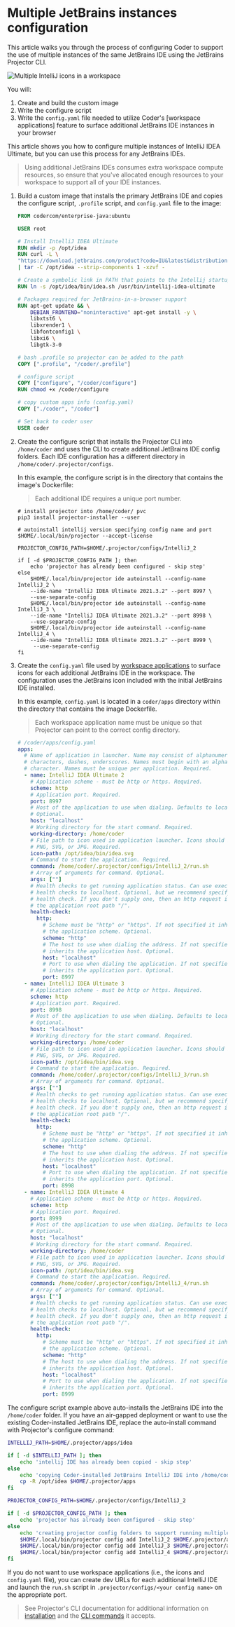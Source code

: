 # Multiple JetBrains instances configuration

This article walks you through the process of configuring Coder to support the
use of multiple instances of the same JetBrains IDE using the JetBrains
Projector CLI.

![Multiple IntelliJ icons in a
workspace](../../assets/workspaces/multi-intellij-icons-smaller.png)

You will:

1. Create and build the custom image
1. Write the configure script
1. Write the `config.yaml` file needed to utilize Coder's [workspace
   applications] feature to surface additional JetBrains IDE instances in your
   browser

This article shows you how to configure multiple instances of IntelliJ IDEA
Ultimate, but you can use this process for any JetBrains IDEs.

> Using additional JetBrains IDEs consumes extra workspace compute resources, so
> ensure that you've allocated enough resources to your workspace to support all
> of your IDE instances.

1. Build a custom image that installs the primary JetBrains IDE and copies the
   configure script, `.profile` script, and `config.yaml` file to the image:

   ```Dockerfile
   FROM codercom/enterprise-java:ubuntu

   USER root

   # Install IntelliJ IDEA Ultimate
   RUN mkdir -p /opt/idea
   RUN curl -L \
   "https://download.jetbrains.com/product?code=IU&latest&distribution=linux" \
   | tar -C /opt/idea --strip-components 1 -xzvf -

   # Create a symbolic link in PATH that points to the Intellij startup script.
   RUN ln -s /opt/idea/bin/idea.sh /usr/bin/intellij-idea-ultimate

   # Packages required for JetBrains-in-a-browser support
   RUN apt-get update && \
       DEBIAN_FRONTEND="noninteractive" apt-get install -y \
       libxtst6 \
       libxrender1 \
       libfontconfig1 \
       libxi6 \
       libgtk-3-0

   # bash .profile so projector can be added to the path
   COPY [".profile", "/coder/.profile"]

   # configure script
   COPY ["configure", "/coder/configure"]
   RUN chmod +x /coder/configure

   # copy custom apps info (config.yaml)
   COPY ["./coder", "/coder"]

   # Set back to coder user
   USER coder
   ```

1. Create the configure script that installs the Projector CLI into
   `/home/coder` and uses the CLI to create additional JetBrains IDE config
   folders. Each IDE configuration has a different directory in
   `/home/coder/.projector/configs`.

   In this example, the configure script is in the directory that contains the
   image's Dockerfile:

   > Each additional IDE requires a unique port number.

   ```console
   # install projector into /home/coder/ pvc
   pip3 install projector-installer --user

   # autoinstall intellij version specifying config name and port
   $HOME/.local/bin/projector --accept-license

   PROJECTOR_CONFIG_PATH=$HOME/.projector/configs/IntelliJ_2

   if [ -d $PROJECTOR_CONFIG_PATH ]; then
       echo 'projector has already been configured - skip step'
   else
       $HOME/.local/bin/projector ide autoinstall --config-name IntelliJ_2 \
       --ide-name "IntelliJ IDEA Ultimate 2021.3.2" --port 8997 \
       --use-separate-config
       $HOME/.local/bin/projector ide autoinstall --config-name IntelliJ_3 \
       --ide-name "IntelliJ IDEA Ultimate 2021.3.2" --port 8998 \
       --use-separate-config
       $HOME/.local/bin/projector ide autoinstall --config-name IntelliJ_4 \
       --ide-name "IntelliJ IDEA Ultimate 2021.3.2" --port 8999 \
        --use-separate-config
   fi
   ```

1. Create the `config.yaml` file used by
   [workspace applications](../../workspaces/applications.md) to surface icons
   for each additional JetBrains IDE in the workspace. The configuration uses
   the JetBrains icon included with the initial JetBrains IDE installed.

   In this example, `config.yaml` is located in a `coder/apps` directory within
   the directory that contains the image Dockerfile.

   > Each workspace application name must be unique so that Projector can point
   > to the correct config directory.

   ```yaml
   # /coder/apps/config.yaml
   apps:
     # Name of application in launcher. Name may consist of alphanumeric
     # characters, dashes, underscores. Names must begin with an alphanumeric
     # character. Names must be unique per application. Required.
     - name: IntelliJ IDEA Ultimate 2
       # Application scheme - must be http or https. Required.
       scheme: http
       # Application port. Required.
       port: 8997
       # Host of the application to use when dialing. Defaults to localhost.
       # Optional.
       host: "localhost"
       # Working directory for the start command. Required.
       working-directory: /home/coder
       # File path to icon used in application launcher. Icons should be either
       # PNG, SVG, or JPG. Required.
       icon-path: /opt/idea/bin/idea.svg
       # Command to start the application. Required.
       command: /home/coder/.projector/configs/IntelliJ_2/run.sh
       # Array of arguments for command. Optional.
       args: [""]
       # Health checks to get running application status. Can use exec or http
       # health checks to localhost. Optional, but we recommend specifying a
       # health check. If you don't supply one, then an http request is sent to
       # the application root path "/".
       health-check:
         http:
           # Scheme must be "http" or "https". If not specified it inherits
           # the application scheme. Optional.
           scheme: "http"
           # The host to use when dialing the address. If not specified it
           # inherits the application host. Optional.
           host: "localhost"
           # Port to use when dialing the application. If not specified it
           # inherits the application port. Optional.
           port: 8997
     - name: IntelliJ IDEA Ultimate 3
       # Application scheme - must be http or https. Required.
       scheme: http
       # Application port. Required.
       port: 8998
       # Host of the application to use when dialing. Defaults to localhost.
       # Optional.
       host: "localhost"
       # Working directory for the start command. Required.
       working-directory: /home/coder
       # File path to icon used in application launcher. Icons should be either
       # PNG, SVG, or JPG. Required.
       icon-path: /opt/idea/bin/idea.svg
       # Command to start the application. Required.
       command: /home/coder/.projector/configs/IntelliJ_3/run.sh
       # Array of arguments for command. Optional.
       args: [""]
       # Health checks to get running application status. Can use exec or http
       # health checks to localhost. Optional, but we recommend specifying a
       # health check. If you don't supply one, then an http request is sent to
       # the application root path "/".
       health-check:
         http:
           # Scheme must be "http" or "https". If not specified it inherits
           # the application scheme. Optional.
           scheme: "http"
           # The host to use when dialing the address. If not specified it
           # inherits the application host. Optional.
           host: "localhost"
           # Port to use when dialing the application. If not specified it
           # inherits the application port. Optional.
           port: 8998
     - name: IntelliJ IDEA Ultimate 4
       # Application scheme - must be http or https. Required.
       scheme: http
       # Application port. Required.
       port: 8999
       # Host of the application to use when dialing. Defaults to localhost.
       # Optional.
       host: "localhost"
       # Working directory for the start command. Required.
       working-directory: /home/coder
       # File path to icon used in application launcher. Icons should be either
       # PNG, SVG, or JPG. Required.
       icon-path: /opt/idea/bin/idea.svg
       # Command to start the application. Required.
       command: /home/coder/.projector/configs/IntelliJ_4/run.sh
       # Array of arguments for command. Optional.
       args: [""]
       # Health checks to get running application status. Can use exec or http
       # health checks to localhost. Optional, but we recommend specifying a
       # health check. If you don't supply one, then an http request is sent to
       # the application root path "/".
       health-check:
         http:
           # Scheme must be "http" or "https". If not specified it inherits
           # the application scheme. Optional.
           scheme: "http"
           # The host to use when dialing the address. If not specified it
           # inherits the application host. Optional.
           host: "localhost"
           # Port to use when dialing the application. If not specified it
           # inherits the application port. Optional.
           port: 8999
   ```

The configure script example above auto-installs the JetBrains IDE into the
`/home/coder` folder. If you have an air-gapped deployment or want to use the
existing Coder-installed JetBrains IDE, replace the auto-install command with
Projector's configure command:

```sh
INTELLIJ_PATH=$HOME/.projector/apps/idea

if [ -d $INTELLIJ_PATH ]; then
    echo 'intellij IDE has already been copied - skip step'
else
    echo 'copying Coder-installed JetBrains IntelliJ IDE into /home/coder'
    cp -R /opt/idea $HOME/.projector/apps
fi

PROJECTOR_CONFIG_PATH=$HOME/.projector/configs/IntelliJ_2

if [ -d $PROJECTOR_CONFIG_PATH ]; then
    echo 'projector has already been configured - skip step'
else
    echo 'creating projector config folders to support running multiple IntelliJ IDEs'
    $HOME/.local/bin/projector config add IntelliJ_2 $HOME/.projector/apps/idea --port 8997 --hostname=localhost --use-separate-config
    $HOME/.local/bin/projector config add IntelliJ_3 $HOME/.projector/apps/idea --port 8998 --hostname=localhost --use-separate-config
    $HOME/.local/bin/projector config add IntelliJ_4 $HOME/.projector/apps/idea --port 8999 --hostname=localhost --use-separate-config
fi
```

If you do not want to use workspace applications (i.e., the icons and
`config.yaml` file), you can create dev URLs for each additional IntelliJ IDE
and launch the `run.sh` script in `.projector/configs/<your config name>` on the
appropriate port.

> See Projector's CLI documentation for additional information on
> [installation](https://github.com/JetBrains/projector-installer#Installation)
> and the
> [CLI commands](https://github.com/JetBrains/projector-installer/blob/master/COMMANDS.md)
> it accepts.
